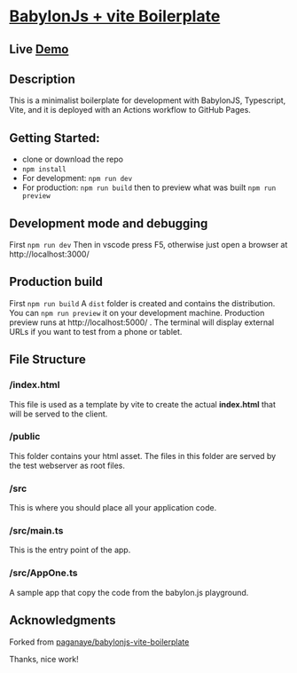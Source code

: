 # [BabylonJs + vite Boilerplate](https://github.com/modster/paganaye-babylonjs-vite-boiler)

## Live [Demo](https://greeffer.com/paganaye-babylonjs-vite-boiler/)

## Description

This is a minimalist boilerplate for development with BabylonJS, Typescript, Vite, and it is deployed with an Actions workflow to GitHub Pages.

## Getting Started:

- clone or download the repo
- `npm install`
- For development: `npm run dev`
- For production: `npm run build` then to preview what was built `npm run preview`

## Development mode and debugging

First `npm run dev`
Then in vscode press F5, otherwise just open a browser at http://localhost:3000/

## Production build

First `npm run build`
A `dist` folder is created and contains the distribution.
You can `npm run preview` it on your development machine.
Production preview runs at http://localhost:5000/ . The terminal will display external URLs if you want to test from a phone or tablet.

## File Structure

### /index.html

This file is used as a template by vite to create the actual **index.html** that will be served to the client.

### /public

This folder contains your html asset. The files in this folder are served by the test webserver as root files.

### /src

This is where you should place all your application code.

### /src/main.ts

This is the entry point of the app.

### /src/AppOne.ts

A sample app that copy the code from the babylon.js playground.

## Acknowledgments

Forked from [paganaye/babylonjs-vite-boilerplate](https://github.com/paganaye/babylonjs-vite-boilerplate)

Thanks, nice work!
